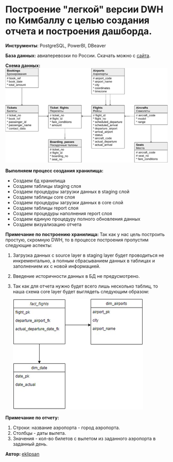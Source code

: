 # Построение "легкой" версии DWH по Кимбаллу с целью создания отчета и построения дашборда.

<b>Инструменты</b>: PostgreSQL, PowerBI, DBeaver

<b> База данных:</b> авиаперевозки по России. Скачать можно с [сайта](https://edu.postgrespro.ru/demo-big.zip).

<b> Схема данных: </b>
![](schema_db.svg)



<b> Выполняем процесс создания хранилища: </b>

- Создаем бд хранилища
- Создаем таблицы staging слоя
- Создаем процедуры загрузки данных в staging слой
- Создаем таблицы core слоя
- Создаем процедуры загрузки данных в core слой
- Создаем таблицы report слоя
- Создаем процедуры наполнения report слоя
- Создаем единую процедуру полного обновления данных
- Создаем визуализацию отчета

<b> Примечание по построению хранилища: </b>
Так как у нас цель построить простую, скромную DWH, то в процессе построения пропустим следующие аспекты: 
1. Загрузка данных с source layer в staging layer будет проводиться не инкрементально, а полным сбрасыванием данных в таблицах и заполнением их с новой информацией.
2. Введение историчности данных в БД не предусмотрено.
3. Так как для отчета нужно будет всего лишь несколько таблиц, то наша схема core layer будет выглядеть следующим образом:

   ![](schema_core.jpg)

<b> Примечание по отчету:</b>
1. Строки: название аэропорта - город аэропорта. 
2. Столбцы - даты вылета. 
3. Значения - кол-во билетов с вылетом из заданного аэропорта в заданный день.
   
<b> Автор: </b>
[eklipsan](https://github.com/eklipsan)
